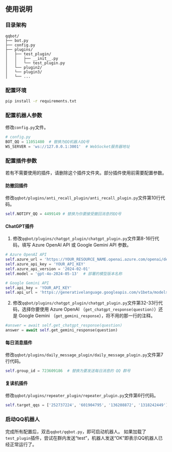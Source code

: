 ## 使用说明
### 目录架构

```
qqbot/
├── bot.py
├── config.py
├── plugins/
│   ├── test_plugin/
│   │   ├── __init__.py
│   │   └── test_plugin.py
│   └── plugin2/
│   └── plugin3/
│   └── ...
```
### 配置环境
```bash
pip install -r requirements.txt
```
### 配置机器人参数
修改`config.py`文件。
```python
# config.py
BOT_QQ = 11051480  # 替换为QQ机器人QQ号
WS_SERVER = 'ws://127.0.0.1:3001'  # WebSocket服务器地址
```
### 配置插件参数
若有不需要使用的插件，请删除这个插件文件夹。部分插件使用前需要配置参数。
#### 防撤回插件
修改`qqbot/plugins/anti_recall_plugin/anti_recall_plugin.py`文件第10行代码。
```python
self.NOTIFY_QQ = 4499149 # 替换为你要接受撤回消息的QQ号
```
#### ChatGPT插件
1. 修改`qqbot/plugins/chatgpt_plugin/chatgpt_plugin.py`文件第8-16行代码，填写 Azure OpenAI API 或 Google Gemini API 参数。
```python
# Azure OpenAI API
self.azure_url = 'https://YOUR_RESOURCE_NAME.openai.azure.com/openai/deployments/YOUR_DEPLOYMENT_NAME'
self.azure_api_key = 'YOUR_API_KEY'
self.azure_api_version = '2024-02-01'
self.model = 'gpt-4o-2024-05-13'  # 部署的模型版本名称

# Google Gemini API
self.api_key = 'YOUR_API_KEY'
self.api_url = 'https://generativelanguage.googleapis.com/v1beta/models/gemini-1.5-flash-latest:generateContent'
```
2. 修改`qqbot/plugins/chatgpt_plugin/chatgpt_plugin.py`文件第32-33行代码，选择你要使用 Azure OpenAI （`get_chatgpt_response(question)`）还是 Google Gemini （`get_gemini_response`），将不用的那一行的注释。
```python
#answer = await self.get_chatgpt_response(question)
answer = await self.get_gemini_response(question)
```
#### 每日消息插件
修改`qqbot/plugins/daily_message_plugin/daily_message_plugin.py`文件第7行代码。
```python
self.group_id = 723609186  # 替换为要发送每日消息的 QQ 群号
```
#### 复读机插件
修改`qqbot/plugins/repeater_plugin/repeater_plugin.py`文件第6行代码。
```python
self.target_qqs = ['252737224', '601904795', '136208872', '1318242449']  # 要复读消息的QQ号列表
```
### 启动QQ机器人
完成所有配置后，双击`qqbot/qqbot.py`，即可启动机器人。
如果加载了`test_plugin`插件，尝试在群内发送“test”，机器人发送“OK”即表示QQ机器人已经正常运行了。
